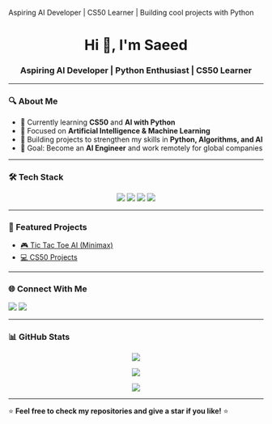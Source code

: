 Aspiring AI Developer | CS50 Learner | Building cool projects with Python

<h1 align="center">Hi 👋, I'm Saeed</h1>
<h3 align="center">Aspiring AI Developer | Python Enthusiast | CS50 Learner</h3>

---

### 🔍 About Me
- 🔭 Currently learning **CS50** and **AI with Python**
- 🌱 Focused on **Artificial Intelligence & Machine Learning**
- 🧠 Building projects to strengthen my skills in **Python, Algorithms, and AI**
- 🎯 Goal: Become an **AI Engineer** and work remotely for global companies

---

### 🛠 Tech Stack
<p align="center">
  <img src="https://img.shields.io/badge/Python-3776AB?style=for-the-badge&logo=python&logoColor=white"/>
  <img src="https://img.shields.io/badge/GitHub-181717?style=for-the-badge&logo=github&logoColor=white"/>
  <img src="https://img.shields.io/badge/Flask-000000?style=for-the-badge&logo=flask&logoColor=white"/>
  <img src="https://img.shields.io/badge/Linux-FCC624?style=for-the-badge&logo=linux&logoColor=black"/>
</p>

---

### 📌 Featured Projects
- [🎮 Tic Tac Toe AI (Minimax)](https://github.com/saeedRZ/tictactoe-ai)  
- [💻 CS50 Projects](https://github.com/saeedRZ/cs50-projects)

---

### 🌐 Connect With Me
<p align="left">
<a href="https://linkedin.com/in/coming-soon" target="blank"><img src="https://img.shields.io/badge/LinkedIn-0A66C2?style=for-the-badge&logo=linkedin&logoColor=white"/></a>
<a href="mailto:saeedrazmara39@gmail.com"><img src="https://img.shields.io/badge/Gmail-D14836?style=for-the-badge&logo=gmail&logoColor=white"/></a>
</p>

---

### 📊 GitHub Stats
<p align="center">
  <img src="https://github-readme-stats.vercel.app/api?username=saeedRZ&show_icons=true&theme=tokyonight" />
</p>
<p align="center">
  <img src="https://github-readme-streak-stats.herokuapp.com/?user=saeedRZ&theme=tokyonight" />
</p>
<p align="center">
  <img src="https://github-readme-stats.vercel.app/api/top-langs/?username=saeedRZ&layout=compact&theme=tokyonight" />
</p>

---

⭐ **Feel free to check my repositories and give a star if you like!** ⭐
